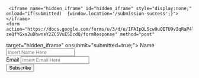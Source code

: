 <script type="text/javascript">var submitted=false;</script>
     <iframe name="hidden_iframe" id="hidden_iframe" style="display:none;" onload="if(submitted)  {window.location='/submission-success';}"></iframe>
    <form action="https://docs.google.com/forms/u/3/d/e/1FAIpQLScw9uOE7U9vIqRaP4lu5-zeQfYGxs2uDhwnsY2ZC5VuE5DcdQ/formResponse" method="post" 
target="hidden_iframe"
    onsubmit="submitted=true;">
          <label>Name</label>
          <input name="entry.907047163" type="text" placeholder="Insert Name Here" />
          <br>
          <label>Email</label>
          <input name="entry.1312101970" type="email" placeholder="Insert Email Here"/>
          <br>
          <input type="submit" value="Subscribe" />
    </form>
